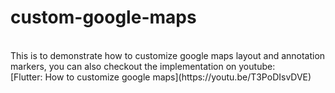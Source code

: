 # custom-google-maps
</br>
This is to demonstrate how to customize google maps layout and annotation markers, you can also checkout the implementation on youtube:</br> 
[Flutter: How to customize google maps](https://youtu.be/T3PoDIsvDVE)</br></br>
